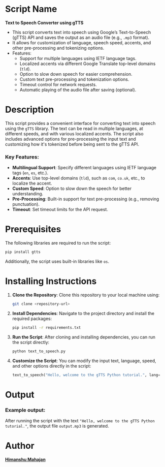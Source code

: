 # Script Name
**Text to Speech Converter using gTTS**

- This script converts text into speech using Google’s Text-to-Speech (gTTS) API and saves the output as an audio file (e.g., `.mp3` format).
- It allows for customization of language, speech speed, accents, and other pre-processing and tokenizing options.
- Features:
  - Support for multiple languages using IETF language tags.
  - Localized accents via different Google Translate top-level domains (`tld`).
  - Option to slow down speech for easier comprehension.
  - Custom text pre-processing and tokenization options.
  - Timeout control for network requests.
  - Automatic playing of the audio file after saving (optional).

# Description
This script provides a convenient interface for converting text into speech using the `gTTS` library. The text can be read in multiple languages, at different speeds, and with various localized accents. The script also includes advanced options for pre-processing the input text and customizing how it's tokenized before being sent to the gTTS API.

### Key Features:
- **Multilingual Support**: Specify different languages using IETF language tags (`en`, `es`, etc.).
- **Accents**: Use top-level domains (`tld`), such as `com`, `co.uk`, etc., to localize the accent.
- **Custom Speed**: Option to slow down the speech for better understanding.
- **Pre-Processing**: Built-in support for text pre-processing (e.g., removing punctuation).
- **Timeout**: Set timeout limits for the API request.

# Prerequisites
The following libraries are required to run the script:
```bash
pip install gtts
```

Additionally, the script uses built-in libraries like `os`.

# Installing Instructions
1. **Clone the Repository**:
   Clone this repository to your local machine using:
   ```bash
   git clone <repository-url>
   ```

2. **Install Dependencies**:
   Navigate to the project directory and install the required packages:
   ```bash
   pip install -r requirements.txt
   ```

3. **Run the Script**:
   After cloning and installing dependencies, you can run the script directly:
   ```bash
   python text_to_speech.py
   ```

4. **Customize the Script**:
   You can modify the input text, language, speed, and other options directly in the script:
   ```python
   text_to_speech("Hello, welcome to the gTTS Python tutorial.", lang='en', slow=False)
   ```

# Output
### Example output:
After running the script with the text `"Hello, welcome to the gTTS Python tutorial."`, the output file `output.mp3` is generated.


# Author
**[Himanshu Mahajan](https://github.com/himanshumahajan138)**
